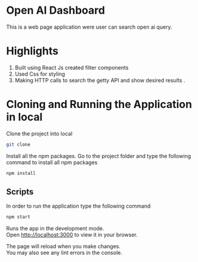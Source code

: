 # Open AI Dashboard

This is a web page application were user can search open ai query.

# Highlights

1. Built using React Js created filter components
2. Used Css for styling
3. Making HTTP calls to search the getty API and show desired results .

# Cloning and Running the Application in local

Clone the project into local

```bash
git clone 
```
Install all the npm packages. Go to the project folder and type the following command to install all npm packages

```bash
npm install
```

## Scripts
In order to run the application type the following command

```bash
npm start
```

Runs the app in the development mode.\
Open [http://localhost:3000](http://localhost:3000) to view it in your browser.

The page will reload when you make changes.\
You may also see any lint errors in the console.
